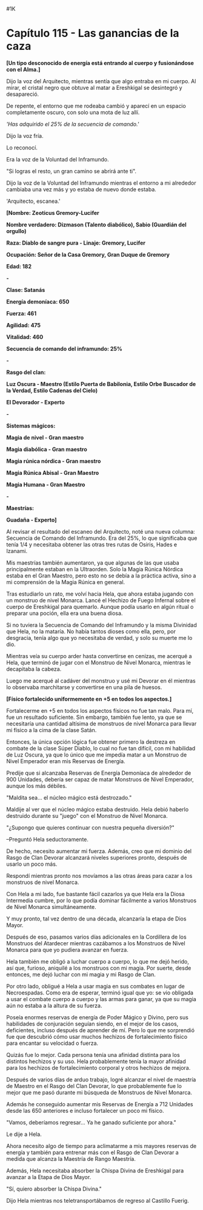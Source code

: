 
#1K 

# Capítulo 115 - Las ganancias de la caza


**[Un tipo desconocido de energía está entrando al cuerpo y fusionándose con el Alma.]**

Dijo la voz del Arquitecto, mientras sentía que algo entraba en mi cuerpo. Al mirar, el cristal negro que obtuve al matar a Ereshkigal se desintegró y desapareció.

De repente, el entorno que me rodeaba cambió y aparecí en un espacio completamente oscuro, con solo una mota de luz allí.

_'Has adquirido el 25% de la secuencia de comando.'_

Dijo la voz fría.

Lo reconocí.

Era la voz de la Voluntad del Inframundo.

"Si logras el resto, un gran camino se abrirá ante ti".

Dijo la voz de la Voluntad del Inframundo mientras el entorno a mi alrededor cambiaba una vez más y yo estaba de nuevo donde estaba.

'Arquitecto, escanea.'

**[Nombre: Zeoticus Gremory-Lucifer**

**Nombre verdadero: Dizmason (Talento diabólico), Sabio (Guardián del orgullo)**

**Raza: Diablo de sangre pura - Linaje: Gremory, Lucifer**

**Ocupación: Señor de la Casa Gremory, Gran Duque de Gremory**

**Edad: 182**

**-**

**Clase: Satanás**

**Energía demoníaca: 650**

**Fuerza: 461**

**Agilidad: 475**

**Vitalidad: 460**

**Secuencia de comando del inframundo: 25%**

**-**

**Rasgo del clan:**

**Luz Oscura - Maestro (Estilo Puerta de Babilonia, Estilo Orbe Buscador de la Verdad, Estilo Cadenas del Cielo)**

**El Devorador - Experto**

**-**

**Sistemas mágicos:**

**Magia de nivel - Gran maestro**

**Magia diabólica - Gran maestro**

**Magia rúnica nórdica - Gran maestro**

**Magia Rúnica Abisal - Gran Maestro**

**Magia Humana - Gran Maestro**

**-**

**Maestrías:**

**Guadaña - Experto]**

Al revisar el resultado del escaneo del Arquitecto, noté una nueva columna: Secuencia de Comando del Inframundo. Era del 25%, lo que significaba que tenía 1/4 y necesitaba obtener las otras tres rutas de Osiris, Hades e Izanami.

Mis maestrías también aumentaron, ya que algunas de las que usaba principalmente estaban en la Ultraorden. Solo la Magia Rúnica Nórdica estaba en el Gran Maestro, pero esto no se debía a la práctica activa, sino a mi comprensión de la Magia Rúnica en general.

Tras estudiarlo un rato, me volví hacia Hela, que ahora estaba jugando con un monstruo de nivel Monarca. Lancé el Hechizo de Fuego Infernal sobre el cuerpo de Ereshkigal para quemarlo. Aunque podía usarlo en algún ritual o preparar una poción, ella era una buena diosa.

Si no tuviera la Secuencia de Comando del Inframundo y la misma Divinidad que Hela, no la mataría. No había tantos dioses como ella, pero, por desgracia, tenía algo que yo necesitaba de verdad, y solo su muerte me lo dio.

Mientras veía su cuerpo arder hasta convertirse en cenizas, me acerqué a Hela, que terminó de jugar con el Monstruo de Nivel Monarca, mientras le decapitaba la cabeza.

Luego me acerqué al cadáver del monstruo y usé mi Devorar en él mientras lo observaba marchitarse y convertirse en una pila de huesos.

**[Físico fortalecido uniformemente en +5 en todos los aspectos.]**

Fortalecerme en +5 en todos los aspectos físicos no fue tan malo. Para mí, fue un resultado suficiente. Sin embargo, también fue lento, ya que se necesitaría una cantidad altísima de monstruos de nivel Monarca para llevar mi físico a la cima de la clase Satán.

Entonces, la única opción lógica fue obtener primero la destreza en combate de la clase Súper Diablo, lo cual no fue tan difícil, con mi habilidad de Luz Oscura, ya que lo único que me impedía matar a un Monstruo de Nivel Emperador eran mis Reservas de Energía.

Predije que si alcanzaba Reservas de Energía Demoníaca de alrededor de 900 Unidades, debería ser capaz de matar Monstruos de Nivel Emperador, aunque los más débiles.

"Maldita sea... el núcleo mágico está destrozado."

Maldije al ver que el núcleo mágico estaba destruido. Hela debió haberlo destruido durante su "juego" con el Monstruo de Nivel Monarca.

"¿Supongo que quieres continuar con nuestra pequeña diversión?"

–Preguntó Hela seductoramente.

De hecho, necesito aumentar mi fuerza. Además, creo que mi dominio del Rasgo de Clan Devorar alcanzará niveles superiores pronto, después de usarlo un poco más.

Respondí mientras pronto nos movíamos a las otras áreas para cazar a los monstruos de nivel Monarca.

Con Hela a mi lado, fue bastante fácil cazarlos ya que Hela era la Diosa Intermedia cumbre, por lo que podía dominar fácilmente a varios Monstruos de Nivel Monarca simultáneamente.

Y muy pronto, tal vez dentro de una década, alcanzaría la etapa de Dios Mayor.

Después de eso, pasamos varios días adicionales en la Cordillera de los Monstruos del Atardecer mientras cazábamos a los Monstruos de Nivel Monarca para que yo pudiera avanzar en fuerza.

Hela también me obligó a luchar cuerpo a cuerpo, lo que me dejó herido, así que, furioso, aniquilé a los monstruos con mi magia. Por suerte, desde entonces, me dejó luchar con mi magia y mi Rasgo de Clan.

Por otro lado, obligué a Hela a usar magia en sus combates en lugar de Necroespadas. Como era de esperar, terminó igual que yo: se vio obligada a usar el combate cuerpo a cuerpo y las armas para ganar, ya que su magia aún no estaba a la altura de su fuerza.

Poseía enormes reservas de energía de Poder Mágico y Divino, pero sus habilidades de conjuración seguían siendo, en el mejor de los casos, deficientes, incluso después de aprender de mí. Pero lo que me sorprendió fue que descubrió cómo usar muchos hechizos de fortalecimiento físico para encantar su velocidad o fuerza.

Quizás fue lo mejor. Cada persona tenía una afinidad distinta para los distintos hechizos y su uso. Hela probablemente tenía la mayor afinidad para los hechizos de fortalecimiento corporal y otros hechizos de mejora.

Después de varios días de arduo trabajo, logré alcanzar el nivel de maestría de Maestro en el Rasgo del Clan Devorar, lo que probablemente fue lo mejor que me pasó durante mi búsqueda de Monstruos de Nivel Monarca.

Además he conseguido aumentar mis Reservas de Energía a 712 Unidades desde las 650 anteriores e incluso fortalecer un poco mi físico.

"Vamos, deberíamos regresar... Ya he ganado suficiente por ahora."

Le dije a Hela.

Ahora necesito algo de tiempo para aclimatarme a mis mayores reservas de energía y también para entrenar más con el Rasgo de Clan Devorar a medida que alcanza la Maestría de Rango Maestría.

Además, Hela necesitaba absorber la Chispa Divina de Ereshkigal para avanzar a la Etapa de Dios Mayor.

"Sí, quiero absorber la Chispa Divina."

Dijo Hela mientras nos teletransportábamos de regreso al Castillo Fuerig.